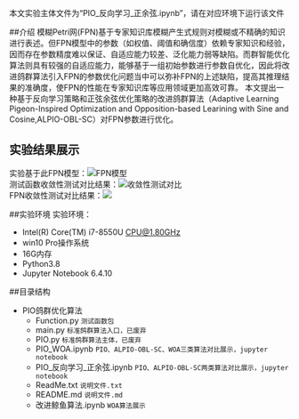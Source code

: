 本文实验主体文件为“PIO_反向学习_正余弦.ipynb”，请在对应环境下运行该文件  

##介绍
  模糊Petri网(FPN)基于专家知识库模糊产生式规则对模糊或不精确的知识进行表述。但FPN模型中的参数（如权值、阈值和确信度）依赖专家知识和经验，因而存在参数精度难以保证、自适应能力较差、泛化能力弱等缺陷。而群智能优化算法则具有较强的自适应能力，能够基于一组初始参数进行参数自优化，因此将改进鸽群算法引入FPN的参数优化问题当中可以弥补FPN的上述缺陷，提高其推理结果的准确度，使FPN的性能在专家知识库等应用领域更加高效可靠。
  本文提出一种基于反向学习策略和正弦余弦优化策略的改进鸽群算法（Adaptive Learning Pigeon-Inspired Optimization and Opposition-based Learining with Sine and Cosine,ALPIO-OBL-SC）对FPN参数进行优化。

## 实验结果展示
实验基于此FPN模型：![FPN模型](https://cdn.jsdelivr.net/gh/chen0495/newpicgo/img2022/202205291512884.png)  
测试函数收敛性测试对比结果：![收敛性测试对比](https://cdn.jsdelivr.net/gh/chen0495/newpicgo/img2022/202205291510210.png)  
FPN收敛性测试对比结果：![](https://cdn.jsdelivr.net/gh/chen0495/newpicgo/img2022/202205291514421.png)  

##实验环境
实验环境：
 - Intel(R) Core(TM) i7-8550U CPU@1.80GHz 
 - win10 Pro操作系统
 - 16G内存
 - Python3.8
 - Jupyter Notebook 6.4.10  

##目录结构
- PIO鸽群优化算法
	- Function.py `测试函数包`
	- main.py `标准鸽群算法入口，已废弃`
	- PIO.py `标准鸽群算法主体，已废弃`
	- PIO_WOA.ipynb `PIO、ALPIO-OBL-SC、WOA三类算法对比展示，jupyter notebook`
	- PIO_反向学习_正余弦.ipynb `PIO、ALPIO-OBL-SC两类算法对比展示，jupyter notebook`
	- ReadMe.txt `说明文件.txt`
	- README.md `说明文件.md`
	- 改进鲸鱼算法.ipynb `WOA算法展示`
	
